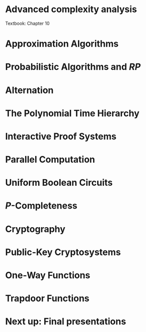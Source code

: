 
# Advanced complexity analysis

Textbook: Chapter 10

# Approximation Algorithms

# Probabilistic Algorithms and $RP$

# Alternation

# The Polynomial Time Hierarchy

# Interactive Proof Systems

# Parallel Computation

# Uniform Boolean Circuits

# $P$-Completeness

# Cryptography

# Public-Key Cryptosystems

# One-Way Functions

# Trapdoor Functions

# Next up: Final presentations
